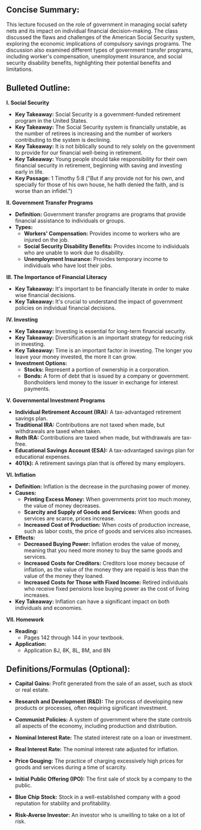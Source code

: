 ## Concise Summary:

This lecture focused on the role of government in managing social safety nets and its impact on individual financial decision-making.  The class discussed the flaws and challenges of the American Social Security system, exploring the economic implications of compulsory savings programs. The discussion also examined different types of government transfer programs, including worker's compensation, unemployment insurance, and social security disability benefits, highlighting their potential benefits and limitations. 

## Bulleted Outline:

**I. Social Security**

* **Key Takeaway:**  Social Security is a government-funded retirement program in the United States. 
* **Key Takeaway:**  The Social Security system is financially unstable, as the number of retirees is increasing and the number of workers contributing to the system is declining. 
* **Key Takeaway:**  It is not biblically sound to rely solely on the government to provide for our financial well-being in retirement. 
* **Key Takeaway:**  Young people should take responsibility for their own financial security in retirement, beginning with saving and investing early in life. 
* **Key Passage:** 1 Timothy 5:8 ("But if any provide not for his own, and specially for those of his own house, he hath denied the faith, and is worse than an infidel.")

**II.  Government Transfer Programs**

* **Definition:**  Government transfer programs are programs that provide financial assistance to individuals or groups.
* **Types:**
    * **Workers' Compensation:**  Provides income to workers who are injured on the job. 
    * **Social Security Disability Benefits:**  Provides income to individuals who are unable to work due to disability.
    * **Unemployment Insurance:** Provides temporary income to individuals who have lost their jobs. 

**III.  The Importance of Financial Literacy**

* **Key Takeaway:** It's important to be financially literate in order to make wise financial decisions. 
* **Key Takeaway:**  It's crucial to understand the impact of government policies on individual financial decisions. 

**IV.  Investing**

*  **Key Takeaway:**  Investing is essential for long-term financial security.
*  **Key Takeaway:**  Diversification is an important strategy for reducing risk in investing.
*  **Key Takeaway:**  Time is an important factor in investing.  The longer you leave your money invested, the more it can grow. 
* **Investment Options:**
    * **Stocks:** Represent a portion of ownership in a corporation. 
    * **Bonds:**  A form of debt that is issued by a company or government.  Bondholders lend money to the issuer in exchange for interest payments. 

**V.  Governmental Investment Programs**

* **Individual Retirement Account (IRA):** A tax-advantaged retirement savings plan. 
* **Traditional IRA:**  Contributions are not taxed when made, but withdrawals are taxed when taken. 
* **Roth IRA:**  Contributions are taxed when made, but withdrawals are tax-free. 
* **Educational Savings Account (ESA):** A tax-advantaged savings plan for educational expenses. 
* **401(k):** A retirement savings plan that is offered by many employers. 

**VI.  Inflation**

* **Definition:**  Inflation is the decrease in the purchasing power of money.
* **Causes:**
    * **Printing Excess Money:** When governments print too much money, the value of money decreases. 
    * **Scarcity and Supply of Goods and Services:** When goods and services are scarce, prices increase.
    * **Increased Cost of Production:**  When costs of production increase, such as labor costs, the price of goods and services also increases.
* **Effects:**
    * **Decreased Buying Power:**  Inflation erodes the value of money, meaning that you need more money to buy the same goods and services. 
    * **Increased Costs for Creditors:**  Creditors lose money because of inflation, as the value of the money they are repaid is less than the value of the money they loaned. 
    * **Increased Costs for Those with Fixed Income:**  Retired individuals who receive fixed pensions lose buying power as the cost of living increases. 
* **Key Takeaway:**  Inflation can have a significant impact on both individuals and economies. 

**VII.  Homework**

* **Reading:** 
    * Pages 142 through 144 in your textbook.
* **Application:** 
    * Application 8J, 8K, 8L, 8M, and 8N 

## Definitions/Formulas (Optional):

* **Capital Gains:**  Profit generated from the sale of an asset, such as stock or real estate.
* **Research and Development (R&D):** The process of developing new products or processes, often requiring significant investment. 
* **Communist Policies:**  A system of government where the state controls all aspects of the economy, including production and distribution. 
* **Nominal Interest Rate:** The stated interest rate on a loan or investment.
* **Real Interest Rate:**  The nominal interest rate adjusted for inflation. 
* **Price Gouging:**  The practice of charging excessively high prices for goods and services during a time of scarcity. 

* **Initial Public Offering (IPO):**  The first sale of stock by a company to the public. 
* **Blue Chip Stock:**  Stock in a well-established company with a good reputation for stability and profitability. 
* **Risk-Averse Investor:**  An investor who is unwilling to take on a lot of risk. 







